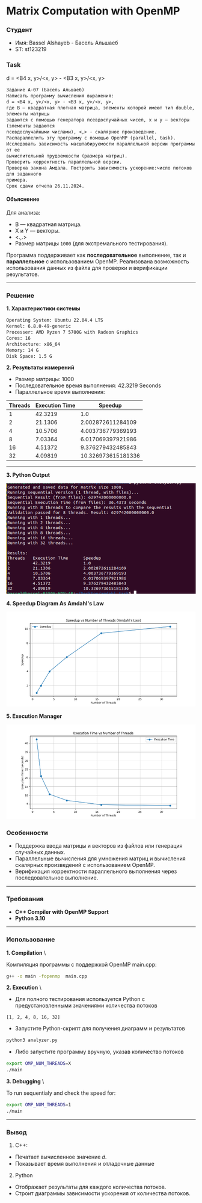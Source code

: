 # Matrix Computation with OpenMP

### Студент
- Имя: Bassel Alshayeb - Басель Альшаеб
- ST: st123219

### Task

d = <B4 x, y>/<x, y> - <B3 x, y>/<x, y>
```
Задание A-07 (Басель Альшаеб)
Написать программу вычисления выражения:
d = <B4 x, y>/<x, y> - <B3 x, y>/<x, y>,
где B – квадратная плотная матрица, элементы которой имеют тип double, элементы матрицы
задаются с помощью генератора псевдослучайных чисел, x и y – векторы (элементы задаются
псевдослучайными числами), <,> - скалярное произведение.
Распараллелить эту программу с помощью OpenMP (parallel, task).
Исследовать зависимость масштабируемости параллельной версии программы от ее
вычислительной трудоемкости (размера матриц).
Проверить корректность параллельной версии.
Проверка закона Амдала. Построить зависимость ускорение:число потоков для заданного
примера.
Срок сдачи отчета 26.11.2024.

```
#### Объяснение

Для анализа:
- B — квадратная матрица.
- X и Y — векторы.
- <.,.> 
- Размер матрицы `1000` (для экстремального тестирования).

Программа поддерживает как **последовательное** выполнение, так и **параллельное** с использованием OpenMP. Реализована возможность использования данных из файла для проверки и верификации результатов.

---

### Решение
**1. Характеристики системы**

```
Operating System: Ubuntu 22.04.4 LTS
Kernel: 6.8.0-49-generic
Processer: AMD Ryzen 7 5700G with Radeon Graphics 
Cores: 16
Architecture: x86_64
Memory: 14 G
Disk Space: 1.5 G
```

**2. Результаты измерений**

- Размер матрицы: 1000
- Последовательное время выполнения: 42.3219 Seconds
- Параллельное время выполнения: 

| Threads | Execution Time | Speedup |
| ------- | -------------- | ------- |
| 1 | 42.3219 | 1.0 |
| 2 | 21.1306 | 2.002872611284109 |
| 4 | 10.5706 | 4.003736779369193 |
| 8 | 7.03364 | 6.017069397921986 |
| 16 | 4.51372 | 9.376279432485843 |
| 32 | 4.09819 | 10.326973615181336 |
---


**3. Python Output**

![python result](python_result1.png)

**4. Speedup Diagram As Amdahl's Law**

![Amdahl's Comparison](speedup_vs_threads.png)


**5. Execution Manager**

![Execution Time VS Threads](execution_time_vs_threads.png)


### Особенности
- Поддержка ввода матрицы и векторов из файлов или генерация случайных данных.
- Параллельные вычисления для умножения матриц и вычисления скалярных произведений с использованием OpenMP.
- Верификация корректности параллельного выполнения через последовательное выполнение.

---

### Требования
- **C++ Compiler with OpenMP Support** 
- **Python 3.10**

---

### Использование

**1. Compilation** \

Компиляция программы с поддержкой OpenMP main.cpp:

```bash
g++ -o main -fopenmp  main.cpp
```

**2. Execution** \

- Для полного тестирования используется Python с предустановленными значениями количества потоков

```
[1, 2, 4, 8, 16, 32]
```

- Запустите Python-скрипт для получения диаграмм и результатов

```bash
python3 analyzer.py
```
- Либо запустите программу вручную, указав количество потоков

```bash
export OMP_NUM_THREADS=X
./main
```

**3. Debugging** \

To run sequentialy and check the speed for:
```bash
export OMP_NUM_THREADS=1 
./main
```

---


### Вывод
1. C++:
- Печатает вычисленное значение 𝑑.
- Показывает время выполнения и отладочные данные

2. Python
- Отображает результаты для каждого количества потоков.
- Строит диаграммы зависимости ускорения от количества потоков.

